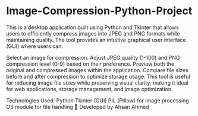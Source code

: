 # Image-Compression-Python-Project
This is a desktop application built using Python and Tkinter that allows users to efficiently compress images into JPEG and PNG formats while maintaining quality. The tool provides an intuitive graphical user interface (GUI) where users can:

Select an image for compression.
Adjust JPEG quality (1-100) and PNG compression level (0-9) based on their preference.
Preview both the original and compressed images within the application.
Compare file sizes before and after compression to optimize storage usage.
This tool is useful for reducing image file sizes while preserving visual clarity, making it ideal for web applications, storage management, and image optimization.

Technologies Used:
Python
Tkinter (GUI)
PIL (Pillow) for image processing
OS module for file handling
🚀 Developed by Ahsan Ahmed
